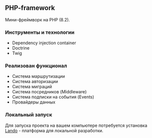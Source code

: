 ## PHP-framework

Мини-фреймворк на PHP (8.2).

### Инструменты и технологии

+ Dependency injection container
+ Doctrine
+ Twig

### Реализован функционал

+ Система маршрутизации
+ Система авторизации
+ Система миграций
+ Система посредников (Middleware)
+ Система подписки на события (Events)
+ Провайдеры данных

### Локальный запуск

Для запуска проекта на вашем компьютере потребуется установка [Lando](https://docs.lando.dev/getting-started/) - платформа для локальной разработки.